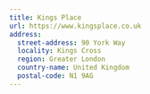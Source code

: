 ```yaml
---
title: Kings Place
url: https://www.kingsplace.co.uk
address:
  street-address: 90 York Way
  locality: Kings Cross
  region: Greater London
  country-name: United Kingdom
  postal-code: N1 9AG
---
```

